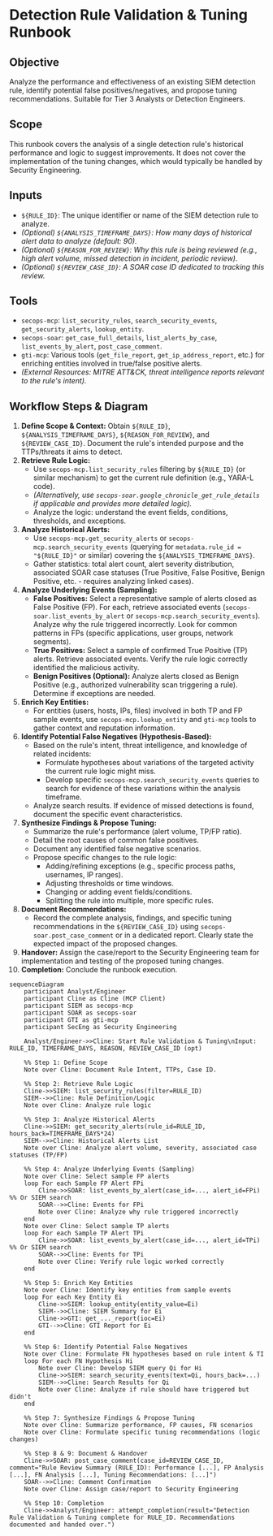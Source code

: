 # Detection Rule Validation & Tuning Runbook

## Objective

Analyze the performance and effectiveness of an existing SIEM detection rule, identify potential false positives/negatives, and propose tuning recommendations. Suitable for Tier 3 Analysts or Detection Engineers.

## Scope

This runbook covers the analysis of a single detection rule's historical performance and logic to suggest improvements. It does not cover the implementation of the tuning changes, which would typically be handled by Security Engineering.

## Inputs

*   `${RULE_ID}`: The unique identifier or name of the SIEM detection rule to analyze.
*   *(Optional) `${ANALYSIS_TIMEFRAME_DAYS}`: How many days of historical alert data to analyze (default: 90).*
*   *(Optional) `${REASON_FOR_REVIEW}`: Why this rule is being reviewed (e.g., high alert volume, missed detection in incident, periodic review).*
*   *(Optional) `${REVIEW_CASE_ID}`: A SOAR case ID dedicated to tracking this review.*

## Tools

*   `secops-mcp`: `list_security_rules`, `search_security_events`, `get_security_alerts`, `lookup_entity`.
*   `secops-soar`: `get_case_full_details`, `list_alerts_by_case`, `list_events_by_alert`, `post_case_comment`.
*   `gti-mcp`: Various tools (`get_file_report`, `get_ip_address_report`, etc.) for enriching entities involved in true/false positive alerts.
*   *(External Resources: MITRE ATT&CK, threat intelligence reports relevant to the rule's intent).*

## Workflow Steps & Diagram

1.  **Define Scope & Context:** Obtain `${RULE_ID}`, `${ANALYSIS_TIMEFRAME_DAYS}`, `${REASON_FOR_REVIEW}`, and `${REVIEW_CASE_ID}`. Document the rule's intended purpose and the TTPs/threats it aims to detect.
2.  **Retrieve Rule Logic:**
    *   Use `secops-mcp.list_security_rules` filtering by `${RULE_ID}` (or similar mechanism) to get the current rule definition (e.g., YARA-L code).
    *   *(Alternatively, use `secops-soar.google_chronicle_get_rule_details` if applicable and provides more detailed logic).*
    *   Analyze the logic: understand the event fields, conditions, thresholds, and exceptions.
3.  **Analyze Historical Alerts:**
    *   Use `secops-mcp.get_security_alerts` or `secops-mcp.search_security_events` (querying for `metadata.rule_id = "${RULE_ID}"` or similar) covering the `${ANALYSIS_TIMEFRAME_DAYS}`.
    *   Gather statistics: total alert count, alert severity distribution, associated SOAR case statuses (True Positive, False Positive, Benign Positive, etc. - requires analyzing linked cases).
4.  **Analyze Underlying Events (Sampling):**
    *   **False Positives:** Select a representative sample of alerts closed as False Positive (FP). For each, retrieve associated events (`secops-soar.list_events_by_alert` or `secops-mcp.search_security_events`). Analyze why the rule triggered incorrectly. Look for common patterns in FPs (specific applications, user groups, network segments).
    *   **True Positives:** Select a sample of confirmed True Positive (TP) alerts. Retrieve associated events. Verify the rule logic correctly identified the malicious activity.
    *   **Benign Positives (Optional):** Analyze alerts closed as Benign Positive (e.g., authorized vulnerability scan triggering a rule). Determine if exceptions are needed.
5.  **Enrich Key Entities:**
    *   For entities (users, hosts, IPs, files) involved in both TP and FP sample events, use `secops-mcp.lookup_entity` and `gti-mcp` tools to gather context and reputation information.
6.  **Identify Potential False Negatives (Hypothesis-Based):**
    *   Based on the rule's intent, threat intelligence, and knowledge of related incidents:
        *   Formulate hypotheses about variations of the targeted activity the current rule logic might miss.
        *   Develop specific `secops-mcp.search_security_events` queries to search for evidence of these variations within the analysis timeframe.
    *   Analyze search results. If evidence of missed detections is found, document the specific event characteristics.
7.  **Synthesize Findings & Propose Tuning:**
    *   Summarize the rule's performance (alert volume, TP/FP ratio).
    *   Detail the root causes of common false positives.
    *   Document any identified false negative scenarios.
    *   Propose specific changes to the rule logic:
        *   Adding/refining exceptions (e.g., specific process paths, usernames, IP ranges).
        *   Adjusting thresholds or time windows.
        *   Changing or adding event fields/conditions.
        *   Splitting the rule into multiple, more specific rules.
8.  **Document Recommendations:**
    *   Record the complete analysis, findings, and specific tuning recommendations in the `${REVIEW_CASE_ID}` using `secops-soar.post_case_comment` or in a dedicated report. Clearly state the expected impact of the proposed changes.
9.  **Handover:** Assign the case/report to the Security Engineering team for implementation and testing of the proposed tuning changes.
10. **Completion:** Conclude the runbook execution.

```{mermaid}
sequenceDiagram
    participant Analyst/Engineer
    participant Cline as Cline (MCP Client)
    participant SIEM as secops-mcp
    participant SOAR as secops-soar
    participant GTI as gti-mcp
    participant SecEng as Security Engineering

    Analyst/Engineer->>Cline: Start Rule Validation & Tuning\nInput: RULE_ID, TIMEFRAME_DAYS, REASON, REVIEW_CASE_ID (opt)

    %% Step 1: Define Scope
    Note over Cline: Document Rule Intent, TTPs, Case ID.

    %% Step 2: Retrieve Rule Logic
    Cline->>SIEM: list_security_rules(filter=RULE_ID)
    SIEM-->>Cline: Rule Definition/Logic
    Note over Cline: Analyze rule logic

    %% Step 3: Analyze Historical Alerts
    Cline->>SIEM: get_security_alerts(rule_id=RULE_ID, hours_back=TIMEFRAME_DAYS*24)
    SIEM-->>Cline: Historical Alerts List
    Note over Cline: Analyze alert volume, severity, associated case statuses (TP/FP)

    %% Step 4: Analyze Underlying Events (Sampling)
    Note over Cline: Select sample FP alerts
    loop For each Sample FP Alert FPi
        Cline->>SOAR: list_events_by_alert(case_id=..., alert_id=FPi) %% Or SIEM search
        SOAR-->>Cline: Events for FPi
        Note over Cline: Analyze why rule triggered incorrectly
    end
    Note over Cline: Select sample TP alerts
    loop For each Sample TP Alert TPi
        Cline->>SOAR: list_events_by_alert(case_id=..., alert_id=TPi) %% Or SIEM search
        SOAR-->>Cline: Events for TPi
        Note over Cline: Verify rule logic worked correctly
    end

    %% Step 5: Enrich Key Entities
    Note over Cline: Identify key entities from sample events
    loop For each Key Entity Ei
        Cline->>SIEM: lookup_entity(entity_value=Ei)
        SIEM-->>Cline: SIEM Summary for Ei
        Cline->>GTI: get_..._report(ioc=Ei)
        GTI-->>Cline: GTI Report for Ei
    end

    %% Step 6: Identify Potential False Negatives
    Note over Cline: Formulate FN hypotheses based on rule intent & TI
    loop For each FN Hypothesis Hi
        Note over Cline: Develop SIEM query Qi for Hi
        Cline->>SIEM: search_security_events(text=Qi, hours_back=...)
        SIEM-->>Cline: Search Results for Qi
        Note over Cline: Analyze if rule should have triggered but didn't
    end

    %% Step 7: Synthesize Findings & Propose Tuning
    Note over Cline: Summarize performance, FP causes, FN scenarios
    Note over Cline: Formulate specific tuning recommendations (logic changes)

    %% Step 8 & 9: Document & Handover
    Cline->>SOAR: post_case_comment(case_id=REVIEW_CASE_ID, comment="Rule Review Summary (RULE_ID): Performance [...], FP Analysis [...], FN Analysis [...], Tuning Recommendations: [...]")
    SOAR-->>Cline: Comment Confirmation
    Note over Cline: Assign case/report to Security Engineering

    %% Step 10: Completion
    Cline->>Analyst/Engineer: attempt_completion(result="Detection Rule Validation & Tuning complete for RULE_ID. Recommendations documented and handed over.")
